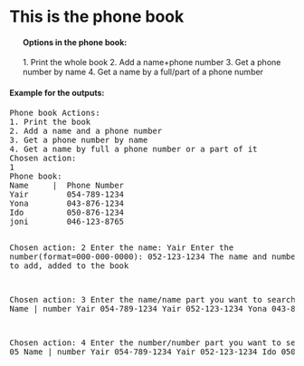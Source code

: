 <h1>This is the phone book</h1>

<ul>
  <h4>Options in the phone book:</h4>
  <il></li>
  <il>1. Print the whole book</li>
  <il>2. Add a name+phone number</li>
  <il>3. Get a phone number by name</li>
  <il>4. Get a name by a full/part of a phone number</li>
</ul>

<h4>Example for the outputs:</h4>
<pre>
Phone book Actions:
1. Print the book
2. Add a name and a phone number
3. Get a phone number by name
4. Get a name by full a phone number or a part of it
Chosen action:
1
Phone book:
Name     |  Phone Number
Yair        054-789-1234
Yona        043-876-1234
Ido         050-876-1234
joni        046-123-8765

Chosen action:
2
Enter the name: Yair
Enter the number(format=000-000-0000): 052-123-1234
The name and number you wanted to add, added to the book

Chosen action:
3
Enter the name/name part you want to search by: Y
Name      | number
Yair        054-789-1234
Yair        052-123-1234
Yona        043-876-1234

Chosen action:
4
Enter the number/number part you want to search by: 05
Name      | number
Yair        054-789-1234
Yair        052-123-1234
Ido         050-876-1234
</pre>
